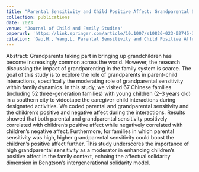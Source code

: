 ```yaml
---
title: "Parental Sensitivity and Child Positive Affect: Grandparental Sensitivity as a Moderator"
collection: publications
date: 2023
venue: 'Journal of Child and Family Studies'
paperurl: 'https://link.springer.com/article/10.1007/s10826-023-02745-3'
citation: 'Gao,H., Wang,L. Parental Sensitivity and Child Positive Affect: Grandparental Sensitivity as a Moderator. <i>Journal of Child and Family Studies</i>. 33. 1881–1893 (2024). https://doi.org/10.1007/s10826-023-02745-3'
---
```


Abstract: Grandparents taking part in bringing up grandchildren has become increasingly common across the world. However, the research discussing the impact of grandparenting in the family system is scarce. The goal of this study is to explore the role of grandparents in parent-child interactions, specifically the moderating role of grandparental sensitivity within family dynamics. In this study, we visited 67 Chinese families (including 52 three-generation families) with young children (2–3 years old) in a southern city to videotape the caregiver-child interactions during designated activities. We coded parental and grandparental sensitivity and the children’s positive and negative affect during the interactions. Results showed that both parental and grandparental sensitivity positively correlated with children’s positive affect while negatively correlated with children’s negative affect. Furthermore, for families in which parental sensitivity was high, higher grandparental sensitivity could boost the children’s positive affect further. This study underscores the importance of high grandparental sensitivity as a moderator in enhancing children’s positive affect in the family context, echoing the affectual solidarity dimension in Bengtson’s intergenerational solidarity model.
